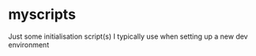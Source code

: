 # myscripts
Just some initialisation script(s) I typically use when setting up a new dev environment
